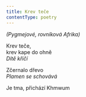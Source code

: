 ```yaml
---
title: Krev teče
contentType: poetry
---
```


<section>

_(Pygmejové, rovníková Afrika)_

</section>

<section>

Krev teče,  
krev kape do ohně  
_Dítě křičí_

</section>

<section>

Zčernalo dřevo  
_Plamen se schovává_

</section>

<section>

Je tma, přichází Khmwum

</section>
